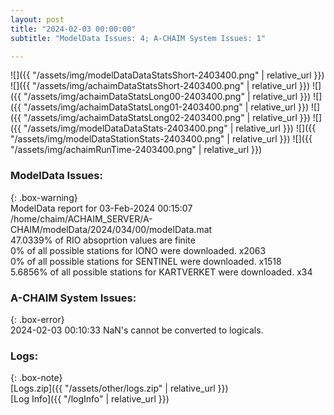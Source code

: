 ```yaml
---
layout: post
title: "2024-02-03 00:00:00"
subtitle: "ModelData Issues: 4; A-CHAIM System Issues: 1"

---
```


![]({{ "/assets/img/modelDataDataStatsShort-2403400.png" | relative_url }})
![]({{ "/assets/img/achaimDataStatsShort-2403400.png" | relative_url }})
![]({{ "/assets/img/achaimDataStatsLong00-2403400.png" | relative_url }})
![]({{ "/assets/img/achaimDataStatsLong01-2403400.png" | relative_url }})
![]({{ "/assets/img/achaimDataStatsLong02-2403400.png" | relative_url }})
![]({{ "/assets/img/modelDataDataStats-2403400.png" | relative_url }})
![]({{ "/assets/img/modelDataStationStats-2403400.png" | relative_url }})
![]({{ "/assets/img/achaimRunTime-2403400.png" | relative_url }})


### ModelData Issues:  
  
{: .box-warning}  
 ModelData report for 03-Feb-2024 00:15:07   
 /home/chaim/ACHAIM_SERVER/A-CHAIM/modelData/2024/034/00/modelData.mat   
 47.0339% of RIO absoprtion values are finite   
 0% of all possible stations for IONO were downloaded. x2063   
 0% of all possible stations for SENTINEL were downloaded. x1518   
 5.6856% of all possible stations for KARTVERKET were downloaded. x34   
  
### A-CHAIM System Issues:  
  
{: .box-error}  
2024-02-03 00:10:33 NaN's cannot be converted to logicals.  

### Logs:  
  
{: .box-note}  
[Logs.zip]({{ "/assets/other/logs.zip" | relative_url }})  
[Log Info]({{ "/logInfo" | relative_url }})  
